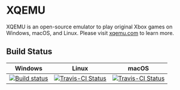 XQEMU
=====

XQEMU is an open-source emulator to play original Xbox games on Windows, macOS,
and Linux. Please visit [xqemu.com](http://xqemu.com) to learn more.

Build Status
------------
| Windows | Linux | macOS |
| ------- | ----- | ----- |
| [![Build status](https://ci.appveyor.com/api/projects/status/i1m0keigjabxg170/branch/master?svg=true)](https://ci.appveyor.com/project/xqemu-bot/xqemu) | [![Travis-CI Status](https://travis-ci.org/xqemu/xqemu.svg?branch=master)](https://travis-ci.org/xqemu/xqemu) | [![Travis-CI Status](https://travis-ci.org/xqemu/xqemu.svg?branch=master)](https://travis-ci.org/xqemu/xqemu) |
